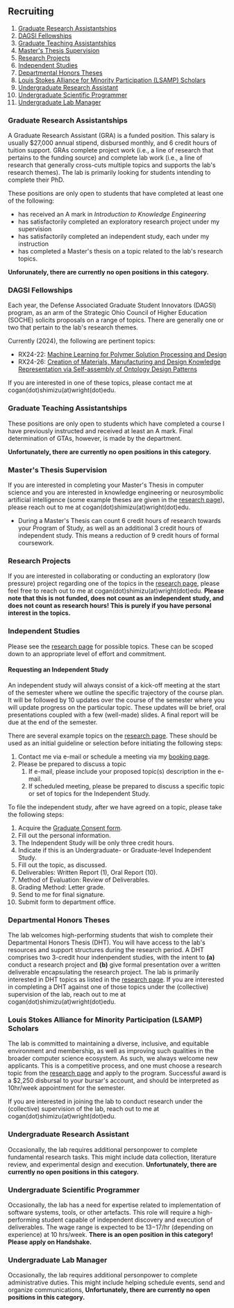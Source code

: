 ## Recruiting

1. [Graduate Research Assistantships](#graduate-research-assistantships)
2. [DAGSI Fellowships](#dagsi-fellowships)
3. [Graduate Teaching Assistantships](#graduate-teaching-assistantships)
4. [Master's Thesis Supervision](#masters-thesis-supervision)
5. [Research Projects](#research-projects)
6. [Independent Studies](#independent-studies)
7. [Departmental Honors Theses](#departmental-honors-theses)
8. [Louis Stokes Alliance for Minority Participation (LSAMP) Scholars](#louis-stokes-alliance-for-minority-participation-lsamp-scholars)
9. [Undergraduate Research Assistant ](#undergraduate-research-assistant-)
10. [Undergraduate Scientific Programmer](#undergraduate-scientific-programmer)
11. [Undergraduate Lab Manager](#undergraduate-lab-manager)

### Graduate Research Assistantships
A Graduate Research Assistant (GRA) is a funded position. This salary is usually $27,000 annual stipend, disbursed monthly, and 6 credit hours of tuition support. GRAs complete project work (i.e., a line of research that pertains to the funding source) and complete lab work (i.e., a line of research that generally cross-cuts multiple topics and supports the lab's research themes). The lab is primarily looking for students intending to complete their PhD.

These positions are only open to students that have completed at least one of the following:
* has received an A mark in _Introduction to Knowledge Engineering_
* has satisfactorily completed an exploratory research project under my supervision
* has satisfactorily completed an independent study, each under my instruction
* has completed a Master's thesis on a topic related to the lab's research topics.

**Unforunately, there are currently no open positions in this category.**

### DAGSI Fellowships
Each year, the Defense Associated Graduate Student Innovators (DAGSI) program, as an arm of the Strategic Ohio Council of Higher Education (SOCHE) solicits proposals on a range of topics. There are generally one or two that pertain to the lab's research themes. 

Currently (2024), the following are pertinent topics:
* RX24-22: [Machine Learning for Polymer Solution Processing and Design](https://www.soche.org/wp-content/uploads/2023/09/RX22-24.pdf)
* RX24-26: [Creation of Materials, Manufacturing and Design Knowledge Representation via Self-assembly of Ontology Design Patterns](https://www.soche.org/wp-content/uploads/2023/09/RX24-26.pdf)

If you are interested in one of these topics, please contact me at cogan(dot)shimizu(at)wright(dot)edu.

### Graduate Teaching Assistantships
These positions are only open to students which have completed a course I have previously instructed and received at least an A mark. Final determination of GTAs, however, is made by the department. 

**Unfortunately, there are currently no open positions in this category.**

### Master's Thesis Supervision
If you are interested in completing your Master's Thesis in computer science and you are interested in knowledge engineering or neurosymbolic artificial intelligence (some example theses are given in the [research page](./research.md)), please reach out to me at cogan(dot)shimizu(at)wright(dot)edu.

* During a Master's Thesis can count 6 credit hours of research towards your Program of Study, as well as an additional 3 credit hours of independent study. This means a reduction of 9 credit hours of formal coursework.

### Research Projects
If you are interested in collaborating or conducting an exploratory (low pressure) project regarding one of the topics in the [research page](./research.md), please feel free to reach out to me at cogan(dot)shimizu(at)wright(dot)edu. **Please note that this is not funded, does not count as an independent study, and does not count as research hours! This is purely if you have personal interest in the topics.**

### Independent Studies
Please see the [research page](./research.md) for possible topics. These can be scoped down to an appropriate level of effort and commitment.

#### Requesting an Independent Study
An independent study will always consist of a kick-off meeting at the start of the semester where we outline the specific trajectory of the course plan. It will be followed by 10 updates over the course of the semester where you will update progress on the particular topic. These updates will be brief, oral presentations coupled with a few (well-made) slides. A final report will be due at the end of the semester.

There are several example topics on the [research page](./research.md). These should be used as an initial guideline or selection before initiating the following steps:
1. Contact me via e-mail or schedule a meeting via my [booking page](https://doodle.com/bp/cogan/meetings-with-cogan).
2. Please be prepared to discuss a topic
	1. If e-mail, please include your proposed topic(s) description in the e-mail.
	2. If scheduled meeting, please be prepared to discuss a specific topic or set of topics for the Independent Study. 

To file the independent study, after we have agreed on a topic, please take the following steps:
1. Acquire the [Graduate Consent form](https://engineering-computer-science.wright.edu/computer-science-and-engineering/forms-and-documents).
2. Fill out the personal information.
3. The Independent Study will be only three credit hours.
4. Indicate if this is an Undergraduate- or Graduate-level Independent Study.
5. Fill out the topic, as discussed.
6. Deliverables: Written Report (1), Oral Report (10).
7. Method of Evaluation: Review of Deliverables.
8. Grading Method: Letter grade.
9. Send to me for final signature.
10. Submit form to department office.

### Departmental Honors Theses
The lab welcomes high-performing students that wish to complete their Departmental Honors Thesis (DHT). You will have access to the lab's resources and support structures during the research period. A DHT comprises two 3-credit hour indenpendent studies, with the intent to **(a)** conduct a research project and **(b)** give formal presentation over a written deliverable encapsulating the research project. The lab is primarily interested in DHT topics as listed in the [research page](./research.md). If you are interested in completing a DHT against one of those topics under the (collective) supervision of the lab, reach out to me at cogan(dot)shimizu(at)wright(dot)edu.

### Louis Stokes Alliance for Minority Participation (LSAMP) Scholars
The lab is committed to maintaining a diverse, inclusive, and equitable environment and membership, as well as improving such qualities in the broader computer science ecosystem. As such, we always welcome new applicants. This is a competitive process, and one must choose a research topic from the [research page](./research.md) and apply to the program. Successful award is a $2,250 disbursal to your bursar's account, and should be interpreted as 10hr/week appointment for the semester.

If you are interested in joining the lab to conduct research under the (collective) supervision of the lab, reach out to me at cogan(dot)shimizu(at)wright(dot)edu.

### Undergraduate Research Assistant 
Occasionally, the lab requires additional personpower to complete fundamental research tasks. This might include data collection, literature review, and experimental design and execution.
**Unfortunately, there are currently no open positions in this category.**

### Undergraduate Scientific Programmer
Occasionally, the lab has a need for expertise related to implementation of software systems, tools, or other artefacts. This role will require a high-performing student capable of independent discovery and execution of deliverables. The wage range is expected to be $13-$17/hr (depending on experience) at 10 hrs/week.
**There is an open position in this category! Please apply on Handshake.**

### Undergraduate Lab Manager
Occasionally, the lab requires additional personpower to complete administrative duties. This might include helping schedule events, send and organize communications, 
**Unfortunately, there are currently no open positions in this category.**

